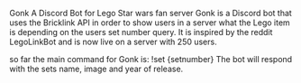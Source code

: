 Gonk
A Discord Bot for Lego Star wars fan server 
Gonk is a Discord bot that uses the Bricklink API in order to show users in a server what the Lego item is depending on the users set number query. It is inspired by the reddit LegoLinkBot and is now live on a server with 250 users. 

so far the main command for Gonk is: !set {setnumber}
The bot will respond with the sets name, image and year of release.

